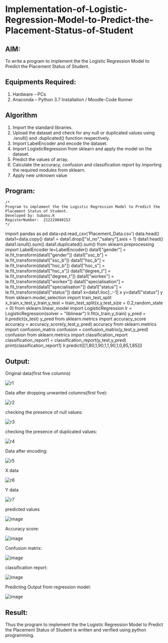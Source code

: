 # Implementation-of-Logistic-Regression-Model-to-Predict-the-Placement-Status-of-Student

## AIM:
To write a program to implement the the Logistic Regression Model to Predict the Placement Status of Student.

## Equipments Required:
1. Hardware – PCs
2. Anaconda – Python 3.7 Installation / Moodle-Code Runner

## Algorithm
1. Import the standard libraries.
2. Upload the dataset and check for any null or duplicated values using .isnull() and .duplicated() function respectively.
3. Import LabelEncoder and encode the dataset.
4. Import LogisticRegression from sklearn and apply the model on the dataset.
5. Predict the values of array.
6. Calculate the accuracy, confusion and classification report by importing the required modules from sklearn.
7. Apply new unknown value
 

## Program:
```
/*
Program to implement the the Logistic Regression Model to Predict the Placement Status of Student.
Developed by: Subanu.K
RegisterNumber:  212219040152
*/
```
import pandas as pd
data=pd.read_csv('Placement_Data.csv')
data.head()
data1=data.copy()
data1 = data1.drop(["sl_no","salary"],axis = 1)
data1.head()
data1.isnull().sum()
data1.duplicated().sum()
from sklearn.preprocessing import LabelEncoder
le=LabelEncoder()
data1["gender"] = le.fit_transform(data1["gender"])
data1["ssc_b"] = le.fit_transform(data1["ssc_b"])
data1["hsc_b"] = le.fit_transform(data1["hsc_b"])
data1["hsc_s"] = le.fit_transform(data1["hsc_s"])
data1["degree_t"] = le.fit_transform(data1["degree_t"])
data1["workex"] = le.fit_transform(data1["workex"])
data1["specialisation"] = le.fit_transform(data1["specialisation"])
data1["status"] = le.fit_transform(data1["status"])
data1
x=data1.iloc[:,:-1]
x
y=data1["status"]
y
from sklearn.model_selection import train_test_split
x_train,x_test,y_train,y_test = train_test_split(x,y,test_size = 0.2,random_state = 0)
from sklearn.linear_model import LogisticRegression
lr = LogisticRegression(solver = "liblinear") 
lr.fit(x_train,y_train)
y_pred = lr.predict(x_test)
y_pred
from sklearn.metrics import accuracy_score
accuracy = accuracy_score(y_test,y_pred)
accuracy
from sklearn.metrics import confusion_matrix
confusion = confusion_matrix(y_test,y_pred)
confusion
from sklearn.metrics import classification_report
classification_report1 = classification_report(y_test,y_pred)
print(classification_report1)
lr.predict([[1,80,1,90,1,1,90,1,0,85,1,85]])

## Output:
Original data(first five columns)

![r1](https://user-images.githubusercontent.com/87663343/174066212-ac0d404f-37ee-44fd-b8b4-020cc674a7a8.png)

Data after dropping unwanted columns(first five):

![r2](https://user-images.githubusercontent.com/87663343/174066422-fc4823a4-f9fe-44ce-a8b1-e77c45fc739f.png)

checking the presence of null values:

![r3](https://user-images.githubusercontent.com/87663343/174066544-81ec1fe5-f237-432d-864b-ac754d729c12.png)

checking the presence of duplicated values:

![r4](https://user-images.githubusercontent.com/87663343/174066684-2af2ffb8-f2ad-4846-94e6-74542c36b6c8.png)

Data after encoding:

![r5](https://user-images.githubusercontent.com/87663343/174066903-5f205e5d-7e24-458f-a001-2f907d0beb91.png)

X data

![r6](https://user-images.githubusercontent.com/87663343/174067015-1d326834-d9fc-44fe-9649-acd45f4c434a.png)

Y data

![r7](https://user-images.githubusercontent.com/87663343/174067121-3f2c146d-3dd5-49ea-829e-f447e698e514.png)

predicted values

![image](https://user-images.githubusercontent.com/87663343/174067238-2c35da25-57e4-4a0a-93eb-e41a264a93ec.png)

Accuracy score:

![image](https://user-images.githubusercontent.com/87663343/174067333-42ff9a06-d4c7-4853-8f3c-ac7c536964ce.png)

Confusion matrix:

![image](https://user-images.githubusercontent.com/87663343/174067396-d715abca-0e66-4c24-8ba5-7ca030cd50c7.png)

classification report:

![image](https://user-images.githubusercontent.com/87663343/174067499-b2ba68a7-2419-469c-ba8b-1d59b209c0b7.png)

Predicting Output from regression model:

![image](https://user-images.githubusercontent.com/87663343/174067630-a4be1cc6-abbc-44b4-82d4-ac0c576a5be2.png)















## Result:
Thus the program to implement the the Logistic Regression Model to Predict the Placement Status of Student is written and verified using python programming.
